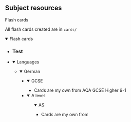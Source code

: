 ## Subject resources

Flash cards

All flash cards created are in `cards/`

<details open><summary>Flash cards</summary>
    <ul>
        <li>
            <h3>Test</h3>
        </li>
        <li>
            <details open><summary>Languages</summary>
                <ul>
                    <li>
                        <details open><summary>German</summary> <!-- German is its own element in the list of languages  -->
                            <ul>
                                <li>
                                    <details open><summary>GCSE</summary> <!-- GCSE and A level are on the same level of indentation in the listinator  -->
                                        <ul>
                                            <li>Cards are my own from AQA GCSE Higher 9-1</li>
                                        </ul>
                                    </details>
                                </li>
                                <li>
                                    <details open><summary>A level</summary>
                                    <ul>
                                        <details open><summary>AS</summary> <!-- AS and A2 are one level more indented than GCSE and A level  -->
                                            <ul>                            <!-- because AS and A2 are parts of the A level  -->
                                                <li>Cards are my own from </li>
                                            <ul>
                                        </details>
                                    </ul>
                                </li>
                            </ul>
                        </details>
                    </li>
                </ul>
            </details>
        </li>
    </ul>
</details>



<!-- <details open> -->
<!--     <summary>languages</summary> -->
<!--     <details open> -->
<!--         <summary>german</summary> -->
<!--         * cards are from aqa gcse higher 9-1 -->
<!--       </details> -->

<!-- </details> -->


